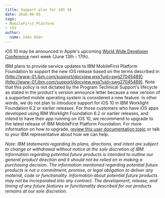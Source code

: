 ```yaml
---
title: Support plan for iOS 10
date: 2016-06-05
tags:
- MobileFirst_Platform
- iOS
author:
  name: Idan Adar
---
```

iOS 10 may be announced in Apple's upcoming [World Wide Developer Conference](https://developer.apple.com/wwdc/) next week (June 13th - 17th).

IBM plans to provide service updates to IBM MobileFirst Platform Foundation to support the new iOS release based on the terms described in [http://www-01.ibm.com/support/docview.wss?uid=swg27045489](http://www-01.ibm.com/support/docview.wss?uid=swg27045489). Note that this policy is not dictated by the Program Technical Support's lifecycle as stated in the product's version announce letter because a new version of a supported mobile operating system is considered a new feature. In other words, we do not plan to introduce support for iOS 10 in IBM Worklight Foundation 6.2 or earlier releases. For those customers who have iOS apps developed using IBM Worklight Foundation 6.2 or earlier releases, and intend to have their app running on iOS 10, we recommend to upgrade to the latest release of IBM MobileFirst Platform Foundation. For more information on how to upgrade, [review this user documentation topic](https://www.ibm.com/support/knowledgecenter/SSHS8R_7.1.0/com.ibm.worklight.upgrade.doc/topics/t_upgrading.html) or talk to your IBM representative about how we can help. 

*Note: IBM statements regarding its plans, directions, and intent are subject to change or withdrawal without notice at the sole discretion of IBM. Information regarding potential future products is intended to outline our general product direction and it should not be relied on in making a purchasing decision. The information mentioned regarding potential future products is not a commitment, promise, or legal obligation to deliver any material, code or functionality. Information about potential future products may not be incorporated into any contract. The development, release, and timing of any future features or functionality described for our products remains at our sole discretion.*